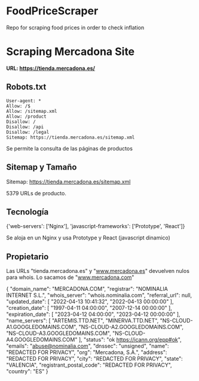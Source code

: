 # FoodPriceScraper
Repo for scraping food prices in order to check inflation

# Scraping Mercadona Site

**URL: https://tienda.mercadona.es/**

## Robots.txt

    User-agent: *
    Allow: /$
    Allow: /sitemap.xml
    Allow: /product
    Disallow: /
    Disallow: /api
    Disallow: /legal
    Sitemap: https://tienda.mercadona.es/sitemap.xml

Se permite la consulta de las páginas de productos

## Sitemap y Tamaño

Sitemap: https://tienda.mercadona.es/sitemap.xml

5379 URLs de producto.

## Tecnología

{'web-servers': ['Nginx'], 'javascript-frameworks': ['Prototype', 'React']}

Se aloja en un Nginx y usa Prototype y React (javascript dinamico)

## Propietario

Las URLs "tienda.mercadona.es" y "www.mercadona.es" devuelven nulos para whois. 
Lo sacamos de "www.mercadona.com"

{
  "domain_name": "MERCADONA.COM",
  "registrar": "NOMINALIA INTERNET S.L.",
  "whois_server": "whois.nominalia.com",
  "referral_url": null,
  "updated_date": [
    "2022-04-13 10:41:32",
    "2022-04-13 00:00:00"
  ],
  "creation_date": [
    "1997-04-11 04:00:00",
    "2007-12-14 00:00:00"
  ],
  "expiration_date": [
    "2023-04-12 04:00:00",
    "2023-04-12 00:00:00"
  ],
  "name_servers": [
    "ARTEMIS.TTD.NET",
    "MINERVA.TTD.NET",
    "NS-CLOUD-A1.GOOGLEDOMAINS.COM",
    "NS-CLOUD-A2.GOOGLEDOMAINS.COM",
    "NS-CLOUD-A3.GOOGLEDOMAINS.COM",
    "NS-CLOUD-A4.GOOGLEDOMAINS.COM"
  ],
  "status": "ok https://icann.org/epp#ok",
  "emails": "abuse@nominalia.com",
  "dnssec": "unsigned",
  "name": "REDACTED FOR PRIVACY",
  "org": "Mercadona, S.A.",
  "address": "REDACTED FOR PRIVACY",
  "city": "REDACTED FOR PRIVACY",
  "state": "VALENCIA",
  "registrant_postal_code": "REDACTED FOR PRIVACY",
  "country": "ES"
}




